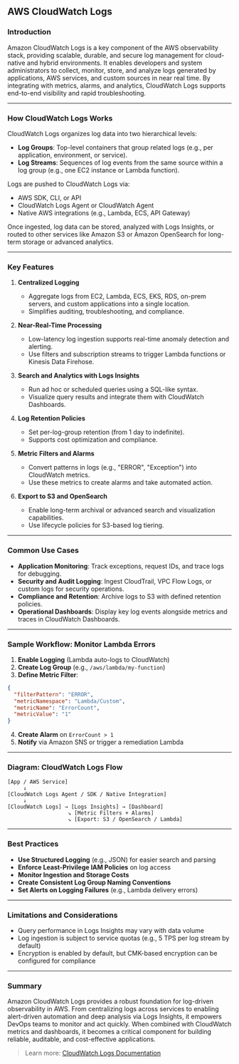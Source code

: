 ## AWS CloudWatch Logs

### Introduction
Amazon CloudWatch Logs is a key component of the AWS observability stack, providing scalable, durable, and secure log management for cloud-native and hybrid environments. It enables developers and system administrators to collect, monitor, store, and analyze logs generated by applications, AWS services, and custom sources in near real time. By integrating with metrics, alarms, and analytics, CloudWatch Logs supports end-to-end visibility and rapid troubleshooting.

---

### How CloudWatch Logs Works

CloudWatch Logs organizes log data into two hierarchical levels:
- **Log Groups**: Top-level containers that group related logs (e.g., per application, environment, or service).
- **Log Streams**: Sequences of log events from the same source within a log group (e.g., one EC2 instance or Lambda function).

Logs are pushed to CloudWatch Logs via:
- AWS SDK, CLI, or API
- CloudWatch Logs Agent or CloudWatch Agent
- Native AWS integrations (e.g., Lambda, ECS, API Gateway)

Once ingested, log data can be stored, analyzed with Logs Insights, or routed to other services like Amazon S3 or Amazon OpenSearch for long-term storage or advanced analytics.

---

### Key Features

1. **Centralized Logging**
   - Aggregate logs from EC2, Lambda, ECS, EKS, RDS, on-prem servers, and custom applications into a single location.
   - Simplifies auditing, troubleshooting, and compliance.

2. **Near-Real-Time Processing**
   - Low-latency log ingestion supports real-time anomaly detection and alerting.
   - Use filters and subscription streams to trigger Lambda functions or Kinesis Data Firehose.

3. **Search and Analytics with Logs Insights**
   - Run ad hoc or scheduled queries using a SQL-like syntax.
   - Visualize query results and integrate them with CloudWatch Dashboards.

4. **Log Retention Policies**
   - Set per-log-group retention (from 1 day to indefinite).
   - Supports cost optimization and compliance.

5. **Metric Filters and Alarms**
   - Convert patterns in logs (e.g., "ERROR", "Exception") into CloudWatch metrics.
   - Use these metrics to create alarms and take automated action.

6. **Export to S3 and OpenSearch**
   - Enable long-term archival or advanced search and visualization capabilities.
   - Use lifecycle policies for S3-based log tiering.

---

### Common Use Cases

- **Application Monitoring**: Track exceptions, request IDs, and trace logs for debugging.
- **Security and Audit Logging**: Ingest CloudTrail, VPC Flow Logs, or custom logs for security operations.
- **Compliance and Retention**: Archive logs to S3 with defined retention policies.
- **Operational Dashboards**: Display key log events alongside metrics and traces in CloudWatch Dashboards.

---

### Sample Workflow: Monitor Lambda Errors

1. **Enable Logging** (Lambda auto-logs to CloudWatch)
2. **Create Log Group** (e.g., `/aws/lambda/my-function`)
3. **Define Metric Filter**:
```json
{
  "filterPattern": "ERROR",
  "metricNamespace": "Lambda/Custom",
  "metricName": "ErrorCount",
  "metricValue": "1"
}
```
4. **Create Alarm** on `ErrorCount > 1`
5. **Notify** via Amazon SNS or trigger a remediation Lambda

---

### Diagram: CloudWatch Logs Flow

```text
[App / AWS Service]
     ↓
[CloudWatch Logs Agent / SDK / Native Integration]
     ↓
[CloudWatch Logs] → [Logs Insights] → [Dashboard]
                   ↘ [Metric Filters + Alarms]
                   ↘ [Export: S3 / OpenSearch / Lambda]
```

---

### Best Practices

- **Use Structured Logging** (e.g., JSON) for easier search and parsing
- **Enforce Least-Privilege IAM Policies** on log access
- **Monitor Ingestion and Storage Costs**
- **Create Consistent Log Group Naming Conventions**
- **Set Alerts on Logging Failures** (e.g., Lambda delivery errors)

---

### Limitations and Considerations
- Query performance in Logs Insights may vary with data volume
- Log ingestion is subject to service quotas (e.g., 5 TPS per log stream by default)
- Encryption is enabled by default, but CMK-based encryption can be configured for compliance

---

### Summary
Amazon CloudWatch Logs provides a robust foundation for log-driven observability in AWS. From centralizing logs across services to enabling alert-driven automation and deep analysis via Logs Insights, it empowers DevOps teams to monitor and act quickly. When combined with CloudWatch metrics and dashboards, it becomes a critical component for building reliable, auditable, and cost-effective applications.

> Learn more: [CloudWatch Logs Documentation](https://docs.aws.amazon.com/AmazonCloudWatch/latest/logs/WhatIsCloudWatchLogs.html)